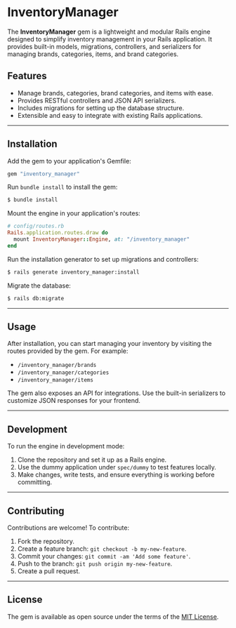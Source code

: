 
# InventoryManager

The **InventoryManager** gem is a lightweight and modular Rails engine designed to simplify inventory management in your Rails application. It provides built-in models, migrations, controllers, and serializers for managing brands, categories, items, and brand categories.

## Features
- Manage brands, categories, brand categories, and items with ease.
- Provides RESTful controllers and JSON API serializers.
- Includes migrations for setting up the database structure.
- Extensible and easy to integrate with existing Rails applications.

---

## Installation

Add the gem to your application's Gemfile:

```ruby
gem "inventory_manager"
```

Run `bundle install` to install the gem:

```bash
$ bundle install
```

Mount the engine in your application's routes:

```ruby
# config/routes.rb
Rails.application.routes.draw do
  mount InventoryManager::Engine, at: "/inventory_manager"
end
```

Run the installation generator to set up migrations and controllers:

```bash
$ rails generate inventory_manager:install
```

Migrate the database:

```bash
$ rails db:migrate
```

---

## Usage

After installation, you can start managing your inventory by visiting the routes provided by the gem. For example:
- `/inventory_manager/brands`
- `/inventory_manager/categories`
- `/inventory_manager/items`

The gem also exposes an API for integrations. Use the built-in serializers to customize JSON responses for your frontend.

---

## Development

To run the engine in development mode:
1. Clone the repository and set it up as a Rails engine.
2. Use the dummy application under `spec/dummy` to test features locally.
3. Make changes, write tests, and ensure everything is working before committing.

---

## Contributing

Contributions are welcome! To contribute:
1. Fork the repository.
2. Create a feature branch: `git checkout -b my-new-feature`.
3. Commit your changes: `git commit -am 'Add some feature'`.
4. Push to the branch: `git push origin my-new-feature`.
5. Create a pull request.

---

## License

The gem is available as open source under the terms of the [MIT License](https://opensource.org/licenses/MIT).
